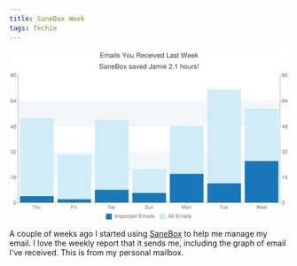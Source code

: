 ```yaml
---
title: SaneBox Week
tags: Techie
---
```


![](/assets/posts/2015/Sanebox-Overview-20150510.png)

A couple of weeks ago I started using [SaneBox](http://sanebox.com/t/qhy43) to help me manage my email. I love the weekly report that it sends me, including the graph of email I've received. This is from my personal mailbox.
